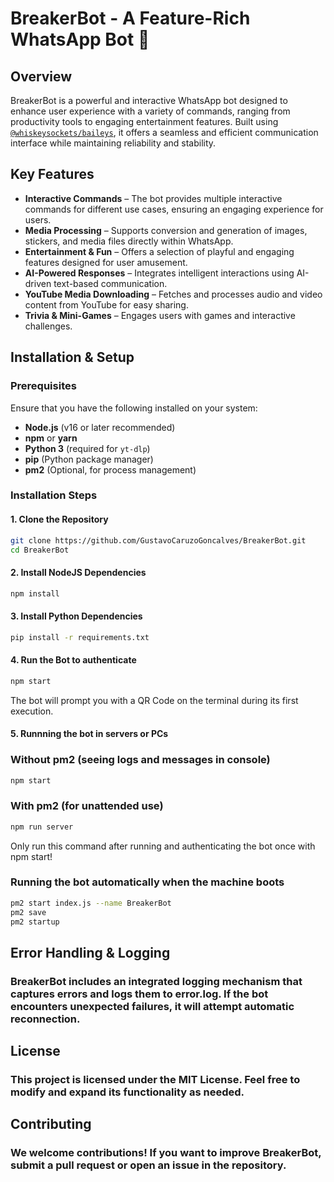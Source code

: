 # **BreakerBot - A Feature-Rich WhatsApp Bot 🤖**  

## **Overview**  
BreakerBot is a powerful and interactive WhatsApp bot designed to enhance user experience with a variety of commands, ranging from productivity tools to engaging entertainment features. Built using [`@whiskeysockets/baileys`](https://github.com/WhiskeySockets/Baileys), it offers a seamless and efficient communication interface while maintaining reliability and stability.  

## **Key Features**  
- **Interactive Commands** – The bot provides multiple interactive commands for different use cases, ensuring an engaging experience for users.  
- **Media Processing** – Supports conversion and generation of images, stickers, and media files directly within WhatsApp.  
- **Entertainment & Fun** – Offers a selection of playful and engaging features designed for user amusement.  
- **AI-Powered Responses** – Integrates intelligent interactions using AI-driven text-based communication.  
- **YouTube Media Downloading** – Fetches and processes audio and video content from YouTube for easy sharing.  
- **Trivia & Mini-Games** – Engages users with games and interactive challenges.  

## **Installation & Setup**  
### **Prerequisites**  
Ensure that you have the following installed on your system:  
- **Node.js** (v16 or later recommended)  
- **npm** or **yarn**  
- **Python 3** (required for `yt-dlp`)  
- **pip** (Python package manager)  
- **pm2** (Optional, for process management)  

### **Installation Steps**  
#### **1. Clone the Repository**  
```sh
git clone https://github.com/GustavoCaruzoGoncalves/BreakerBot.git
cd BreakerBot
```
#### **2. Install NodeJS Dependencies**  
```sh
npm install
```
#### **3. Install Python Dependencies**  
```sh
pip install -r requirements.txt
```
#### **4. Run the Bot to authenticate**  
```sh
npm start
```
The bot will prompt you with a QR Code on the terminal during its first execution.

#### **5. Runnning the bot in servers or PCs** 

### Without pm2 (seeing logs and messages in console)
```sh
npm start
```

### With pm2 (for unattended use)
```sh
npm run server
```
Only run this command after running and authenticating the bot once with npm start!

### Running the bot automatically when the machine boots
```sh
pm2 start index.js --name BreakerBot
pm2 save
pm2 startup
```

## Error Handling & Logging
### BreakerBot includes an integrated logging mechanism that captures errors and logs them to error.log. If the bot encounters unexpected failures, it will attempt automatic reconnection.

## License
### This project is licensed under the MIT License. Feel free to modify and expand its functionality as needed.

## Contributing
### We welcome contributions! If you want to improve BreakerBot, submit a pull request or open an issue in the repository.